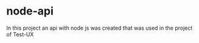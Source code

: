 # node-api


In this project an api with node js was created that was used in the project of Test-UX
